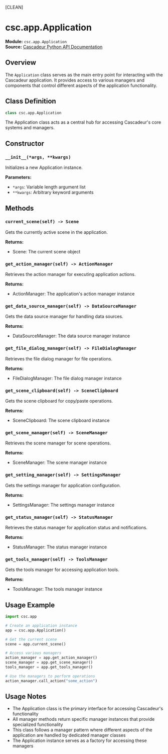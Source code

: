 [CLEAN]

# csc.app.Application

**Module:** `csc.app.Application`  
**Source:** [Cascadeur Python API Documentation](https://cascadeur.com/python-api/_generate/csc.app.Application.html)

## Overview

The `Application` class serves as the main entry point for interacting with the Cascadeur application. It provides access to various managers and components that control different aspects of the application functionality.

## Class Definition

```python
class csc.app.Application
```

The Application class acts as a central hub for accessing Cascadeur's core systems and managers.

## Constructor

### `__init__(*args, **kwargs)`

Initializes a new Application instance.

**Parameters:**
- `*args`: Variable length argument list
- `**kwargs`: Arbitrary keyword arguments

## Methods

### `current_scene(self) -> Scene`

Gets the currently active scene in the application.

**Returns:**
- Scene: The current scene object

### `get_action_manager(self) -> ActionManager`

Retrieves the action manager for executing application actions.

**Returns:**
- ActionManager: The application's action manager instance

### `get_data_source_manager(self) -> DataSourceManager`

Gets the data source manager for handling data sources.

**Returns:**
- DataSourceManager: The data source manager instance

### `get_file_dialog_manager(self) -> FileDialogManager`

Retrieves the file dialog manager for file operations.

**Returns:**
- FileDialogManager: The file dialog manager instance

### `get_scene_clipboard(self) -> SceneClipboard`

Gets the scene clipboard for copy/paste operations.

**Returns:**
- SceneClipboard: The scene clipboard instance

### `get_scene_manager(self) -> SceneManager`

Retrieves the scene manager for scene operations.

**Returns:**
- SceneManager: The scene manager instance

### `get_setting_manager(self) -> SettingsManager`

Gets the settings manager for application configuration.

**Returns:**
- SettingsManager: The settings manager instance

### `get_status_manager(self) -> StatusManager`

Retrieves the status manager for application status and notifications.

**Returns:**
- StatusManager: The status manager instance

### `get_tools_manager(self) -> ToolsManager`

Gets the tools manager for accessing application tools.

**Returns:**
- ToolsManager: The tools manager instance

## Usage Example

```python
import csc.app

# Create an application instance
app = csc.app.Application()

# Get the current scene
scene = app.current_scene()

# Access various managers
action_manager = app.get_action_manager()
scene_manager = app.get_scene_manager()
tools_manager = app.get_tools_manager()

# Use the managers to perform operations
action_manager.call_action("some_action")
```

## Usage Notes

- The Application class is the primary interface for accessing Cascadeur's functionality
- All manager methods return specific manager instances that provide specialized functionality
- This class follows a manager pattern where different aspects of the application are handled by dedicated manager classes
- The Application instance serves as a factory for accessing these managers